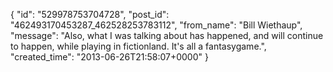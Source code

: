  {
   "id": "529978753704728",
   "post_id": "462493170453287_462528253783112",
   "from_name": "Bill Wiethaup",
   "message": "Also, what I was talking about has happened, and will continue to happen, while playing in fictionland. It's all a fantasygame.",
   "created_time": "2013-06-26T21:58:07+0000"
 }
